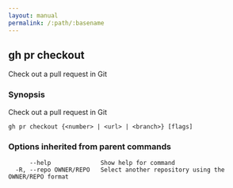 ```yaml
---
layout: manual
permalink: /:path/:basename
---
```


## gh pr checkout

Check out a pull request in Git

### Synopsis

Check out a pull request in Git

```
gh pr checkout {<number> | <url> | <branch>} [flags]
```

### Options inherited from parent commands

```
      --help              Show help for command
  -R, --repo OWNER/REPO   Select another repository using the OWNER/REPO format
```

